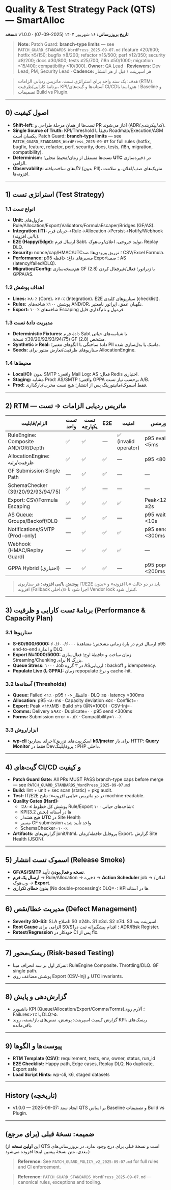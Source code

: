# Quality & Test Strategy Pack (QTS) — SmartAlloc  
**نسخه:** v1.0.0 · **تاریخ بروزرسانی:** ۱۶ شهریور ۱۴۰۴ (2025-09-07)  
> **Note:** Patch Guard: **branch-type limits** — see `PATCH_GUARD_STANDARDS_WordPress_2025-09-07.md` (feature ≤20/600; hotfix ≤5/150; bugfix ≤8/200; refactor ≤15/500; perf ≤12/350; security ≤8/200; docs ≤30/800; tests ≤25/700; i18n ≤50/1000; migration ≤15/400; compatibility ≤10/300).
**Owner:** QA Lead · **Reviewers:** Dev Lead, PM, Security Lead · **Cadence:** هر اسپرینت / قبل از هر انتشار

> هدف: یک سند واحد برای استراتژی تست، ماتریس ردیابی الزامات (RTM)، برنامهٔ کارایی/ظرفیت، KPI/آستانه‌ها و گیت‌های CI/CD؛ هم‌راستا با Baseline و تصمیمات Build vs Plugin.

---

## 0) اصول کیفیت
- **Shift-left:** تست‌ها از همان مرحلهٔ طراحی و PR آغاز می‌شوند (ADR/کد/پیکربندی).
- **Single Source of Truth:** KPI/Threshold دقیقاً با Roadmap/Execution/AGM یکسان است.
Patch Guard: **branch-type limits** — see `PATCH_GUARD_STANDARDS_WordPress_2025-09-07` for full rules (hotfix, bugfix, feature, refactor, perf, security, docs, tests, i18n, migration, compatibility).
- **Determinism:** تست‌ها مستقل از زمان/محیط محلی؛ **UTC** در ذخیره‌سازی الزامی.
- **Observability:** لاگ‌های ساخت‌یافته (بدون PII)، متریک‌های صف/اعلان، و سلامت افزونه‌ها.

---

## 1) استراتژی تست (Test Strategy)
### 1.1 انواع تست
- **Unit:** ماژول‌های Rule/Allocation/Export/Validators/FormulaEscaper/Bridges (GF/AS).
- **Integration (IT):** جریان فرم→Rule→Allocation→Persist→Notify/Webhook (با/بی افزونه).
- **E2E (Happy/Edge):** ارسال فرم Sabt، تولید خروجی، اعلان/وب‌هوک، Replay DLQ.
- **Security:** nonce/cap/HMAC/UTC؛ تزریق ورودی‌ها؛ ضد CSV/Excel Formula.
- **Performance:** p95 مسیرهای داغ؛ حافظه Export؛ صف AS (latency/failed/DLQ).
- **Migration/Config:** هم‌نسخه‌سازی GF (2.8) با ژنراتور؛ فعال/غیرفعال کردن GPPA/AS.

### 1.2 اهداف پوشش
- **Lines:** ≥۸۰٪ (Core)، ≥۷۰٪ (Integration)، E2E سناریوهای کلیدی (checklist).
- **Rules:** پوشش ۱۰۰٪ شاخه‌های AND/OR، نگهبان عمق، اپراتور نامعتبر.
- **Export:** ۱۰۰٪ شاخه‌های Escaping فرمول و نام‌گذاری فایل.

### 1.3 مدیریت دادهٔ تست
- **Deterministic Fixtures:** دادهٔ فرم Sabt با شناسه‌های حیاتی (39/20/92/93/94/75)؛ نسخهٔ GF مشخص (2.8).
- **Synthetic > Real:** دادهٔ ساختگی با الگوهای معتبر؛ PII ماسک یا بدل‌سازی شده.
- **Seeds:** سناریوهای ظرفیت/تعارض منتور برای AllocationEngine.

### 1.4 محیط‌ها
- **Local/CI:** بدون SMTP واقعی؛ Mail Log؛ AS فعال؛ Redis اختیاری.
- **Staging:** مشابه Prod؛ AS/SMTP واقعی؛ GPPA برحسب نیاز تست A/B.
- **Prod:** فقط اسموک/مانیتورینگ پس از انتشار؛ هیچ تست مخرب/بارگذاری.

---

## 2) RTM — ماتریس ردیابی الزامات → تست
| الزام/قابلیت | تست واحد | تست یکپارچه | E2E | امنیت | پرفورمنس | پذیرش |
|---|---|---|---|---|---|---|
| RuleEngine: Composite AND/OR/Depth | ✅ | ✅ | — | ✅ (invalid operator) | p95 eval <5ms | تست‌های منفی پاس |
| AllocationEngine: ظرفیت/رتبه | ✅ | ✅ | ✅ | — | p95 <80ms | انحراف ≤5٪ |
| GF Submission Single Path | — | ✅ | ✅ | — | — | بدون دوباره‌کاری |
| SchemaChecker (39/20/92/93/94/75) | ✅ | ✅ | — | — | — | Compatibility=100٪ |
| Export: CSV/Formula Escaping | ✅ | ✅ | ✅ | ✅ | Peak<128MB; ≤2s | CSV-Inj=0 |
| AS Queue: Groups/Backoff/DLQ | — | ✅ | ✅ | — | p95 wait <10s | Failed<1٪; DLQ≤5 |
| Notifications/SMTP (Prod-only) | — | ✅ | ✅ | ✅ | p95 send <300ms | Delivery ≥98٪ |
| Webhook (HMAC/Replay Guard) | — | ✅ | ✅ | ✅ | — | Tamper=Fail |
| GPPA Hybrid (اختیاری) | — | ✅ | ✅ | — | p95 populate <200ms | دقت فیلتر ≥99٪ |

> **پوشش با/بی افزونه:** هر سناریوی IT/E2E باید در دو حالت «با افزونه» و «بدون افزونه (Fallback داخلی)» اجرا شود تا Vendor lock کنترل شود.

---

## 3) برنامهٔ تست کارایی و ظرفیت (Performance & Capacity Plan)
### 3.1 سناریوها
- **S-60/600/6000:** ۶۰/۶۰۰/۶۰۰۰ ارسال فرم در بازهٔ زمانی مشخص؛ مشاهدهٔ p95 end-to-end و اندازهٔ DLQ.
- **Export N=1000/5000:** زمان ساخت و حافظهٔ اوج؛ فعال‌سازی Streaming/Chunking برای N بزرگ.
- **Queue Stress:** ۱۰۰۰ Job در ۳ گروه AS؛ ارزیابی backoff و idempotency.
- **Populate Live (با GPPA):** زمان repopulate و نرخ cache-hit.

### 3.2 آستانه‌ها (Thresholds)
- **Queue:** Failed <۱٪ · p95 انتظار <۱۰s · DLQ ≤۵ · latency <300ms  
- **Allocation:** p95 <۸۰ms · Capacity deviation ≤۵٪ · Conflict=۰  
- **Export:** Peak <۱۲۸MB · Build ≤۲s (@N≈1000) · CSV-Inj=۰  
- **Comms:** Delivery ≥۹۸٪ · Duplicate=۰ · p95 send <300ms  
- **Forms:** Submission error <۰.۵٪ · Compatibility=۱۰۰٪

### 3.3 ابزار/روش
- **wp-cli** اسکریپت‌های تزریق/اجرای سناریو؛ **k6/jmeter** برای بار HTTP؛ **Query Monitor** فقط در Dev؛ پروفایلینگ PHP داخلی.

---

## 4) گیت‌های CI/CD و کیفیت
- **Patch Guard Gate:** All PRs MUST PASS branch-type caps before merge — see `PATCH_GUARD_STANDARDS_WordPress_2025-09-07.md`
- **Build:** lint + unit + sec scan (static) + pkg audit.
- **Test:** IT/E2E در دو ماتریس «با/بی افزونه»؛ نتایج machine‑readable.
- **Quality Gates (Hard):**  
  - پوشش کل خطوط ≥۸۰٪؛ Rule/Export شاخه‌های حیاتی ۱۰۰٪  
  - KPIها در آستانه (بخش 3.2)  
  - هیچ هشدار **UTC** در Site Health  
  - مسیر GF submission واحد تأیید شده  
  - SchemaChecker=۱۰۰٪
- **Artifacts:** گزارش‌های junit/html، پروفایل حافظه/زمان Export، گزارش Site Health (JSON).

---

## 5) اسموک تست انتشار (Release Smoke)
- **GF/AS/SMTP نسخه و فعال‌بودن** تأیید.  
- **ارسال یک فرم** → Rule/Allocation → ذخیره → **Action Scheduler** job → اعلان/وب‌هوک → **Export**.  
- **بدون خطای تکراری** (No double-processing)؛ DLQ=۰؛ KPIها در آستانه.

---

## 6) مدیریت خطا/نقص (Defect Management)
- **Severity S0–S3**؛ SLA اصلاح: S0 ≤24h، S1 ≤3d، S2 ≤7d، S3 اسپرینت بعد.
- **Root Cause** الزامی برای S0/S1؛ اقدام پیشگیرانه ثبت در ADR/Risk Register.
- **Retest/Regression** خودکار در CI پس از fix.

---

## 7) ریسک‌محور (Risk-based Testing)
- تمرکز اول بر سه انحراف مبنا: RuleEngine Composite، Throttling/DLQ، GF single path.
- پوشش مضاعف روی Export (CSV‑Inj) و UTC invariants.

---

## 8) گزارش‌دهی و پایش
- داشبورد KPI (Queue/Allocation/Export/Comms/Forms)؛ آلارم روی Failures>۱٪ یا DLQ>۵.
- گزارش کیفیت اسپرینت: پوشش، نقص‌های باز/بسته، روند KPI، ریسک‌های باقی‌مانده.

---

## 9) پیوست‌ها و الگوها
- **RTM Template (CSV):** requirement, tests, env, owner, status, run_id
- **E2E Checklist:** Happy path, Edge cases, Replay DLQ, No duplicate, Export safe
- **Load Script Hints:** wp-cli, k6, staged datasets

---

## History (تاریخچه)
- v1.0.0 — 2025-09-07: ایجاد سند QTS بر اساس Baseline و تصمیمات Build vs Plugin.

---

## ضمیمه: نسخهٔ قبلی (برای مرجع)
(این **اولین نسخه** از QTS است و نسخهٔ قبلی برای درج وجود ندارد. در بروزرسانی‌های بعدی، متن نسخهٔ پیشین اینجا افزوده می‌شود.)


> **Reference:** See `PATCH_GUARD_POLICY_v2_2025-09-07.md` for full rules and CI enforcement.


> **Reference:** `PATCH_GUARD_STANDARDS_WordPress_2025-09-07.md` — canonical rules, exceptions and tooling.